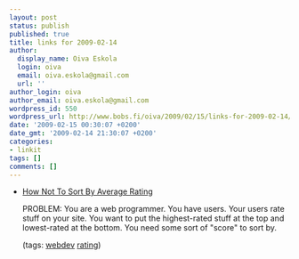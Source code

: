 ```yaml
---
layout: post
status: publish
published: true
title: links for 2009-02-14
author:
  display_name: Oiva Eskola
  login: oiva
  email: oiva.eskola@gmail.com
  url: ''
author_login: oiva
author_email: oiva.eskola@gmail.com
wordpress_id: 550
wordpress_url: http://www.bobs.fi/oiva/2009/02/15/links-for-2009-02-14/
date: '2009-02-15 00:30:07 +0200'
date_gmt: '2009-02-14 21:30:07 +0200'
categories:
- linkit
tags: []
comments: []
---
```

<ul class="delicious">
<li>
<div class="delicious-link"><a href="http://www.evanmiller.org/how-not-to-sort-by-average-rating.html">How Not To Sort By Average Rating</a></div></p>
<div class="delicious-extended">PROBLEM: You are a web programmer. You have users. Your users rate stuff on your site. You want to put the highest-rated stuff at the top and lowest-rated at the bottom. You need some sort of "score" to sort by.</div></p>
<div class="delicious-tags">(tags: <a href="http://delicious.com/oiva/webdev">webdev</a> <a href="http://delicious.com/oiva/rating">rating</a>)</div><br />
            </li></ul>
